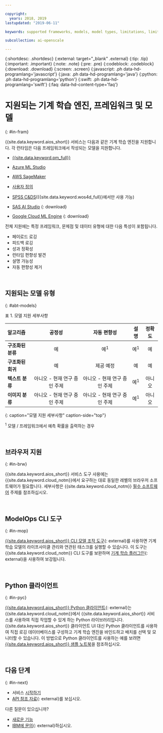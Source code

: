 ```yaml
---

copyright:
  years: 2018, 2019
lastupdated: "2019-06-11"

keywords: supported frameworks, models, model types, limitations, limits

subcollection: ai-openscale

---
```


{:shortdesc: .shortdesc}
{:external: target="_blank" .external}
{:tip: .tip}
{:important: .important}
{:note: .note}
{:pre: .pre}
{:codeblock: .codeblock}
{:download: .download}
{:screen: .screen}
{:javascript: .ph data-hd-programlang='javascript'}
{:java: .ph data-hd-programlang='java'}
{:python: .ph data-hd-programlang='python'}
{:swift: .ph data-hd-programlang='swift'}
{:faq: data-hd-content-type='faq'}

# 지원되는 기계 학습 엔진, 프레임워크 및 모델
{: #in-fram}

{{site.data.keyword.aios_short}} 서비스는 다음과 같은 기계 학습 엔진을 지원합니다. 각 런타임은 다음 프레임워크에서 작성되는 모델을 지원합니다.

- [{{site.data.keyword.pm_full}}](/docs/services/ai-openscale?topic=ai-openscale-frmwrks-wml#frmwrks-wml) 
- [Azure ML Studio](/docs/services/ai-openscale?topic=ai-openscale-frmwrks-azure#frmwrks-azure)
- [AWS SageMaker](/docs/services/ai-openscale?topic=ai-openscale-frmwrks-aws-sage#frmwrks-aws-sage)
- [사용자 정의](/docs/services/ai-openscale?topic=ai-openscale-frmwrks-custom#frmwrks-custom)
- [SPSS C&DS](/docs/services/ai-openscale?topic=ai-openscale-frmwrks-spss#frmwrks-spss)({{site.data.keyword.wos4d_full}}에서만 사용 가능)

- [SAS AI Studio](/docs/services/ai-openscale?topic=ai-openscale-frmwrks-sas#frmwrks-sas)
{: download}
- [Google Cloud ML Engine](/docs/services/ai-openscale?topic=ai-openscale-frmwrks-google#frmwrks-google)
{: download}

전체 지원에는 특정 프레임워크, 문제점 및 데이터 유형에 대한 다음 특성이 포함됩니다.

- 페이로드 로깅	
- 피드백 로깅	
- 성과 정확성	
- 런타임 편향성 발견	
- 설명 가능성	
- 자동 편향성 제거

<p>&nbsp;</p>


## 지원되는 모델 유형
{: #abt-models}

표 1. 모델 지원 세부사항

| 알고리즘 | **공정성** | **자동 편향성** | **설명** | **정확도** |
|:---|:---:|:---:|:---:|:---:|
| **구조화된 분류** |예 | 예<sup>1</sup> | 예<sup>1</sup> |예 |
| **구조화된 회귀**     | 예 | 제공 예정 |예 |예 |
| **텍스트 분류**       | 아니오 - 현재 연구 중인 주제 | 아니오 - 현재 연구 중인 주제 | 예<sup>1</sup> |아니오 |
| **이미지 분류**      | 아니오 - 현재 연구 중인 주제 | 아니오 - 현재 연구 중인 주제 | 예<sup>1</sup> |아니오 ||
{: caption="모델 지원 세부사항" caption-side="top"}

<sup>1</sup> 모델 / 프레임워크에서 예측 확률을 출력하는 경우

<p>&nbsp;</p>

## 브라우저 지원
{: #in-brw}

{{site.data.keyword.aios_short}} 서비스 도구 사용에는 {{site.data.keyword.cloud_notm}}에서 요구하는 대로 동일한 레벨의 브라우저 소프트웨어가 필요합니다. 세부사항은 {{site.data.keyword.cloud_notm}} [필수 소프트웨어](/docs/overview?topic=overview-prereqs-platform#browsers-platform) 주제를 참조하십시오.

<p>&nbsp;</p>

## ModelOps CLI 도구
{: #in-mop}

[{{site.data.keyword.aios_short}} CLI 모델 조작 도구](https://github.com/IBM-Watson/aiopenscale-modelops-cli){: external}를 사용하면 기계 학습 모델의 라이프사이클 관리와 연관된 태스크를 실행할 수 있습니다. 이 도구는 {{site.data.keyword.cloud_notm}} CLI 도구를 보완하며 [기계 학습 플러그인](https://www.ibm.com/support/knowledgecenter/DSXDOC/analyze-data/ml_dlaas_environment.html){: external}을 사용하여 보강됩니다.

<p>&nbsp;</p>

## Python 클라이언트
{: #in-pyc}

[{{site.data.keyword.aios_short}} Python 클라이언트](http://ai-openscale-python-client.mybluemix.net/){: external}는 {{site.data.keyword.cloud_notm}}에서 {{site.data.keyword.aios_short}} 서비스를 사용하여 직접 작업할 수 있게 하는 Python 라이브러리입니다. {{site.data.keyword.aios_short}} 클라이언트 UI 대신 Python 클라이언트를 사용하여 직접 로깅 데이터베이스를 구성하고 기계 학습 엔진을 바인드하고 배치를 선택 및 모니터할 수 있습니다. 이 방법으로 Python 클라이언트를 사용하는 예를 보려면 [{{site.data.keyword.aios_short}} 샘플 노트북](https://github.com/pmservice/ai-openscale-tutorials/tree/master/notebooks)을 참조하십시오.

<p>&nbsp;</p>

## 다음 단계
{: #in-next}

- 서비스 [시작하기](/docs/services/ai-openscale?topic=ai-openscale-gettingstarted)
- [API 참조 자료](https://{DomainName}/apidocs/ai-openscale){: external}를 보십시오.

다른 질문이 있으십니까? 

- [새로운 기능](/docs/services/ai-openscale?topic=ai-openscale-rn-relnotes)
- [IBM에 문의](https://www.ibm.com/account/reg/us-en/signup?formid=MAIL-watson){: external}하십시오.
